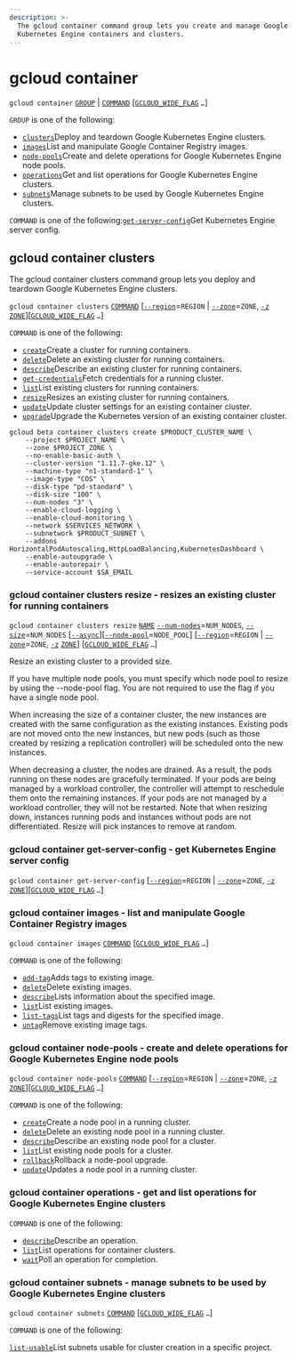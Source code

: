 ```yaml
---
description: >-
  The gcloud container command group lets you create and manage Google
  Kubernetes Engine containers and clusters.
---
```


# gcloud container

`gcloud container` [`GROUP`](https://cloud.google.com/sdk/gcloud/reference/container/#GROUP) \| [`COMMAND`](https://cloud.google.com/sdk/gcloud/reference/container/#COMMAND) \[[`GCLOUD_WIDE_FLAG`](https://cloud.google.com/sdk/gcloud/reference/container/#GCLOUD-WIDE-FLAGS) `…`\]

`GROUP` is one of the following:

* [`clusters`](https://cloud.google.com/sdk/gcloud/reference/container/clusters)Deploy and teardown Google Kubernetes Engine clusters.
* [`images`](https://cloud.google.com/sdk/gcloud/reference/container/images)List and manipulate Google Container Registry images.
* [`node-pools`](https://cloud.google.com/sdk/gcloud/reference/container/node-pools)Create and delete operations for Google Kubernetes Engine node pools.
* [`operations`](https://cloud.google.com/sdk/gcloud/reference/container/operations)Get and list operations for Google Kubernetes Engine clusters.
* [`subnets`](https://cloud.google.com/sdk/gcloud/reference/container/subnets)Manage subnets to be used by Google Kubernetes Engine clusters.

`COMMAND` is one of the following:[`get-server-config`](https://cloud.google.com/sdk/gcloud/reference/container/get-server-config)Get Kubernetes Engine server config.

## gcloud container clusters

The gcloud container clusters command group lets you deploy and teardown Google Kubernetes Engine clusters.

`gcloud container clusters` [`COMMAND`](https://cloud.google.com/sdk/gcloud/reference/container/clusters/#COMMAND) \[[`--region`](https://cloud.google.com/sdk/gcloud/reference/container/clusters/#--region)=`REGION`     \| [`--zone`](https://cloud.google.com/sdk/gcloud/reference/container/clusters/#--zone)=`ZONE`, [`-z`](https://cloud.google.com/sdk/gcloud/reference/container/clusters/#-z) [`ZONE`](https://cloud.google.com/sdk/gcloud/reference/container/clusters/#ZONE)\]\[[`GCLOUD_WIDE_FLAG`](https://cloud.google.com/sdk/gcloud/reference/container/clusters/#GCLOUD-WIDE-FLAGS) `…`\]

`COMMAND` is one of the following:

* [`create`](https://cloud.google.com/sdk/gcloud/reference/container/clusters/create)Create a cluster for running containers.
* [`delete`](https://cloud.google.com/sdk/gcloud/reference/container/clusters/delete)Delete an existing cluster for running containers.
* [`describe`](https://cloud.google.com/sdk/gcloud/reference/container/clusters/describe)Describe an existing cluster for running containers.
* [`get-credentials`](https://cloud.google.com/sdk/gcloud/reference/container/clusters/get-credentials)Fetch credentials for a running cluster.
* [`list`](https://cloud.google.com/sdk/gcloud/reference/container/clusters/list)List existing clusters for running containers.
* [`resize`](https://cloud.google.com/sdk/gcloud/reference/container/clusters/resize)Resizes an existing cluster for running containers.
* [`update`](https://cloud.google.com/sdk/gcloud/reference/container/clusters/update)Update cluster settings for an existing container cluster.
* [`upgrade`](https://cloud.google.com/sdk/gcloud/reference/container/clusters/upgrade)Upgrade the Kubernetes version of an existing container cluster.

```text
gcloud beta container clusters create $PRODUCT_CLUSTER_NAME \
    --project $PROJECT_NAME \
    --zone $PROJECT_ZONE \
    --no-enable-basic-auth \
    --cluster-version "1.11.7-gke.12" \
    --machine-type "n1-standard-1" \
    --image-type "COS" \
    --disk-type "pd-standard" \
    --disk-size "100" \
    --num-nodes "3" \
    --enable-cloud-logging \
    --enable-cloud-monitoring \
    --network $SERVICES_NETWORK \
    --subnetwork $PRODUCT_SUBNET \
    --addons HorizontalPodAutoscaling,HttpLoadBalancing,KubernetesDashboard \
    --enable-autoupgrade \
    --enable-autorepair \
    --service-account $SA_EMAIL
```

### gcloud container clusters resize - resizes an existing cluster for running containers

`gcloud container clusters resize` [`NAME`](https://cloud.google.com/sdk/gcloud/reference/container/clusters/resize#NAME) [`--num-nodes`](https://cloud.google.com/sdk/gcloud/reference/container/clusters/resize#--num-nodes)=`NUM_NODES`, [`--size`](https://cloud.google.com/sdk/gcloud/reference/container/clusters/resize#--size)=`NUM_NODES` \[[`--async`](https://cloud.google.com/sdk/gcloud/reference/container/clusters/resize#--async)\]\[[`--node-pool`](https://cloud.google.com/sdk/gcloud/reference/container/clusters/resize#--node-pool)=`NODE_POOL`\] \[[`--region`](https://cloud.google.com/sdk/gcloud/reference/container/clusters/resize#--region)=`REGION`     \| [`--zone`](https://cloud.google.com/sdk/gcloud/reference/container/clusters/resize#--zone)=`ZONE`, [`-z`](https://cloud.google.com/sdk/gcloud/reference/container/clusters/resize#-z) [`ZONE`](https://cloud.google.com/sdk/gcloud/reference/container/clusters/resize#ZONE)\] \[[`GCLOUD_WIDE_FLAG`](https://cloud.google.com/sdk/gcloud/reference/container/clusters/resize#GCLOUD-WIDE-FLAGS) `…`\]

Resize an existing cluster to a provided size.

If you have multiple node pools, you must specify which node pool to resize by using the --node-pool flag. You are not required to use the flag if you have a single node pool.

When increasing the size of a container cluster, the new instances are created with the same configuration as the existing instances. Existing pods are not moved onto the new instances, but new pods \(such as those created by resizing a replication controller\) will be scheduled onto the new instances.

When decreasing a cluster, the nodes are drained. As a result, the pods running on these nodes are gracefully terminated. If your pods are being managed by a workload controller, the controller will attempt to reschedule them onto the remaining instances. If your pods are not managed by a workload controller, they will not be restarted. Note that when resizing down, instances running pods and instances without pods are not differentiated. Resize will pick instances to remove at random.

### gcloud container get-server-config - get Kubernetes Engine server config

`gcloud container get-server-config` \[[`--region`](https://cloud.google.com/sdk/gcloud/reference/container/get-server-config#--region)=`REGION`     \| [`--zone`](https://cloud.google.com/sdk/gcloud/reference/container/get-server-config#--zone)=`ZONE`, [`-z`](https://cloud.google.com/sdk/gcloud/reference/container/get-server-config#-z) [`ZONE`](https://cloud.google.com/sdk/gcloud/reference/container/get-server-config#ZONE)\]\[[`GCLOUD_WIDE_FLAG`](https://cloud.google.com/sdk/gcloud/reference/container/get-server-config#GCLOUD-WIDE-FLAGS) `…`\]

### gcloud container images - list and manipulate Google Container Registry images

`gcloud container images` [`COMMAND`](https://cloud.google.com/sdk/gcloud/reference/container/images/#COMMAND) \[[`GCLOUD_WIDE_FLAG`](https://cloud.google.com/sdk/gcloud/reference/container/images/#GCLOUD-WIDE-FLAGS) `…`\]

`COMMAND` is one of the following:

* [`add-tag`](https://cloud.google.com/sdk/gcloud/reference/container/images/add-tag)Adds tags to existing image.
* [`delete`](https://cloud.google.com/sdk/gcloud/reference/container/images/delete)Delete existing images.
* [`describe`](https://cloud.google.com/sdk/gcloud/reference/container/images/describe)Lists information about the specified image.
* [`list`](https://cloud.google.com/sdk/gcloud/reference/container/images/list)List existing images.
* [`list-tags`](https://cloud.google.com/sdk/gcloud/reference/container/images/list-tags)List tags and digests for the specified image.
* [`untag`](https://cloud.google.com/sdk/gcloud/reference/container/images/untag)Remove existing image tags.

### gcloud container node-pools - create and delete operations for Google Kubernetes Engine node pools

`gcloud container node-pools` [`COMMAND`](https://cloud.google.com/sdk/gcloud/reference/container/node-pools/#COMMAND) \[[`--region`](https://cloud.google.com/sdk/gcloud/reference/container/node-pools/#--region)=`REGION`     \| [`--zone`](https://cloud.google.com/sdk/gcloud/reference/container/node-pools/#--zone)=`ZONE`, [`-z`](https://cloud.google.com/sdk/gcloud/reference/container/node-pools/#-z) [`ZONE`](https://cloud.google.com/sdk/gcloud/reference/container/node-pools/#ZONE)\]\[[`GCLOUD_WIDE_FLAG`](https://cloud.google.com/sdk/gcloud/reference/container/node-pools/#GCLOUD-WIDE-FLAGS) `…`\]

`COMMAND` is one of the following:

* [`create`](https://cloud.google.com/sdk/gcloud/reference/container/node-pools/create)Create a node pool in a running cluster.
* [`delete`](https://cloud.google.com/sdk/gcloud/reference/container/node-pools/delete)Delete an existing node pool in a running cluster.
* [`describe`](https://cloud.google.com/sdk/gcloud/reference/container/node-pools/describe)Describe an existing node pool for a cluster.
* [`list`](https://cloud.google.com/sdk/gcloud/reference/container/node-pools/list)List existing node pools for a cluster.
* [`rollback`](https://cloud.google.com/sdk/gcloud/reference/container/node-pools/rollback)Rollback a node-pool upgrade.
* [`update`](https://cloud.google.com/sdk/gcloud/reference/container/node-pools/update)Updates a node pool in a running cluster.

### gcloud container operations - get and list operations for Google Kubernetes Engine clusters

`COMMAND` is one of the following:

* [`describe`](https://cloud.google.com/sdk/gcloud/reference/container/operations/describe)Describe an operation.
* [`list`](https://cloud.google.com/sdk/gcloud/reference/container/operations/list)List operations for container clusters.
* [`wait`](https://cloud.google.com/sdk/gcloud/reference/container/operations/wait)Poll an operation for completion.

### gcloud container subnets - manage subnets to be used by Google Kubernetes Engine clusters

`gcloud container subnets` [`COMMAND`](https://cloud.google.com/sdk/gcloud/reference/container/subnets/#COMMAND) \[[`GCLOUD_WIDE_FLAG`](https://cloud.google.com/sdk/gcloud/reference/container/subnets/#GCLOUD-WIDE-FLAGS) `…`\]

`COMMAND` is one of the following:

[`list-usable`](https://cloud.google.com/sdk/gcloud/reference/container/subnets/list-usable)List subnets usable for cluster creation in a specific project.

